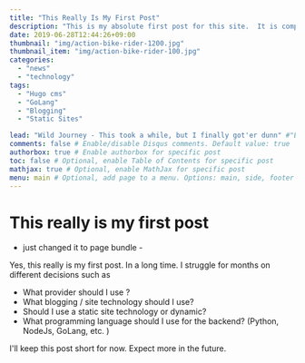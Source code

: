 ```yaml
---
title: "This Really Is My First Post"
description: "This is my absolute first post for this site.  It is completely meaningless except to those who choose to apply meaning to it."
date: 2019-06-28T12:44:26+09:00
thumbnail: "img/action-bike-rider-1200.jpg"
thumbnail_item: "img/action-bike-rider-100.jpg"
categories:
  - "news"
  - "technology"
tags:
  - "Hugo cms"
  - "GoLang"
  - "Blogging"
  - "Static Sites"

lead: "Wild Journey - This took a while, but I finally got'er dunn" #"Example lead - highlighted near the title"
comments: false # Enable/disable Disqus comments. Default value: true
authorbox: true # Enable authorbox for specific post
toc: false # Optional, enable Table of Contents for specific post
mathjax: true # Optional, enable MathJax for specific post
menu: main # Optional, add page to a menu. Options: main, side, footer
---
```


# This really is my first post

- just changed it to page bundle -

Yes, this really is my first post. In a long time. I struggle for months on different decisions such as

- What provider should I use ?
- What blogging / site technology should I use?
- Should I use a static site technology or dynamic?
- What programming language should I use for the backend? (Python, NodeJs, GoLang, etc. )

I'll keep this post short for now. Expect more in the future.
